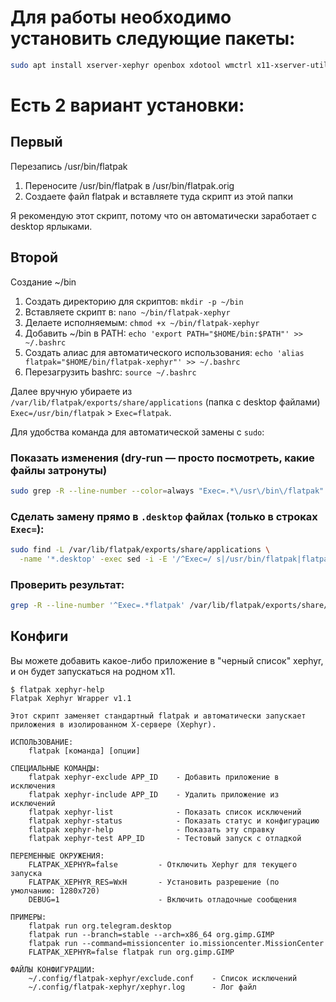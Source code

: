 # Для работы необходимо установить следующие пакеты:
```sh
sudo apt install xserver-xephyr openbox xdotool wmctrl x11-xserver-utils
```

# Есть 2 вариант установки:
## Первый
Перезапись /usr/bin/flatpak
1. Переносите /usr/bin/flatpak в /usr/bin/flatpak.orig
2. Создаете файл flatpak и вставляете туда скрипт из этой папки

Я рекомендую этот скрипт, потому что он автоматически заработает с desktop ярлыками.

## Второй
Создание ~/bin
1. Создать директорию для скриптов: `mkdir -p ~/bin`
2. Вставляете скрипт в: `nano ~/bin/flatpak-xephyr`
3. Делаете исполняемым: `chmod +x ~/bin/flatpak-xephyr`
4. Добавить ~/bin в PATH: `echo 'export PATH="$HOME/bin:$PATH"' >> ~/.bashrc`
5. Создать алиас для автоматического использования: `echo 'alias flatpak="$HOME/bin/flatpak-xephyr"' >> ~/.bashrc`
6. Перезагрузить bashrc: `source ~/.bashrc`

Далее вручную убираете из `/var/lib/flatpak/exports/share/applications` (папка с desktop файлами) `Exec=/usr/bin/flatpak` > `Exec=flatpak`.

Для удобства команда для автоматической замены с `sudo`:
### Показать изменения (dry-run — просто посмотреть, какие файлы затронуты)
```sh
sudo grep -R --line-number --color=always "Exec=.*\/usr\/bin\/flatpak" /var/lib/flatpak/exports/share/applications || true
```
### Сделать замену прямо в `.desktop` файлах (только в строках `Exec=`):
```sh
sudo find -L /var/lib/flatpak/exports/share/applications \
  -name '*.desktop' -exec sed -i -E '/^Exec=/ s|/usr/bin/flatpak|flatpak|g' {} +
```
### Проверить результат:
```sh
grep -R --line-number '^Exec=.*flatpak' /var/lib/flatpak/exports/share/applications || true
```

## Конфиги
Вы можете добавить какое-либо приложение в "черный список" xephyr, и он будет запускаться на родном x11.
```
$ flatpak xephyr-help
Flatpak Xephyr Wrapper v1.1

Этот скрипт заменяет стандартный flatpak и автоматически запускает
приложения в изолированном X-сервере (Xephyr).

ИСПОЛЬЗОВАНИЕ:
    flatpak [команда] [опции]

СПЕЦИАЛЬНЫЕ КОМАНДЫ:
    flatpak xephyr-exclude APP_ID    - Добавить приложение в исключения
    flatpak xephyr-include APP_ID    - Удалить приложение из исключений
    flatpak xephyr-list              - Показать список исключений
    flatpak xephyr-status            - Показать статус и конфигурацию
    flatpak xephyr-help              - Показать эту справку
    flatpak xephyr-test APP_ID       - Тестовый запуск с отладкой

ПЕРЕМЕННЫЕ ОКРУЖЕНИЯ:
    FLATPAK_XEPHYR=false         - Отключить Xephyr для текущего запуска
    FLATPAK_XEPHYR_RES=WxH       - Установить разрешение (по умолчанию: 1280x720)
    DEBUG=1                      - Включить отладочные сообщения

ПРИМЕРЫ:
    flatpak run org.telegram.desktop
    flatpak run --branch=stable --arch=x86_64 org.gimp.GIMP
    flatpak run --command=missioncenter io.missioncenter.MissionCenter
    FLATPAK_XEPHYR=false flatpak run org.gimp.GIMP

ФАЙЛЫ КОНФИГУРАЦИИ:
    ~/.config/flatpak-xephyr/exclude.conf    - Список исключений
    ~/.config/flatpak-xephyr/xephyr.log      - Лог файл
```
